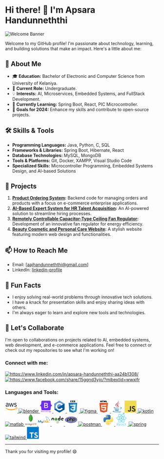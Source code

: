 # Hi there! 👋 I'm Apsara Handunneththi
![Welcome Banner](https://files.oaiusercontent.com/file-AQyBvLA8JFKnDTdWjVxr5V?se=2024-12-22T08%3A59%3A23Z&sp=r&sv=2024-08-04&sr=b&rscc=max-age%3D604800%2C%20immutable%2C%20private&rscd=attachment%3B%20filename%3D45af870b-00ea-4275-bc72-928017a16993.webp&sig=/LNHDRTzoPyqt4kwI1A8rskvz9triRaJOho3bpeWTFQ%3D)



Welcome to my GitHub profile! I'm passionate about technology, learning, and building solutions that make an impact. Here's a little about me:

## 🚀 About Me
- 🎓 **Education:**  Bachelor of Electronic and Computer Science from University of Kelaniya.
- 💼 **Current Role:** Undergraduate.
- 💡 **Interests:** AI, Microservices, Embedded Systems, and FullStack Development.
- 🌱 **Currently Learning:**  Spring Boot, React, PIC Microcontroller.
- 🎯 **Goals for 2024:** Enhance my skills and contribute to open-source projects.

## 🛠️ Skills & Tools
- **Programming Languages:** Java, Python, C, SQL
- **Frameworks & Libraries:** Spring Boot, Hibernate, React
- **Database Technologies:** MySQL, MongoDB
- **Tools & Platforms:** Git, Docker, XAMPP, Visual Studio Code
- **Specialized Skills:** Microcontroller Programming, Embedded Systems Design, and AI-based Solutions

## 📝 Projects
1. **[Product Ordering System](#):** Backend code for managing orders and products with a focus on e-commerce enterprise applications.
2. **[AI-Based Expert System for HR Talent Acquisition](#):** An AI-powered solution to streamline hiring processes.
3. **[Remotely Controllable Capacitor-Type Ceiling Fan Regulator](#):** Development of an innovative fan regulator for energy efficiency.
4. **[Beauty Cosmetic and Personal Care Website](#):** A stylish website featuring modern web design and functionalities.

## 📫 How to Reach Me
- Email: [aajhandunneththi@gmail.com]
- LinkedIn: [linkedin-profile](https://www.linkedin.com/in/apsara-handunneththi-aa24b1308/)

## 🌟 Fun Facts
- I enjoy solving real-world problems through innovative tech solutions.
- I have a knack for presentation skills and enjoy sharing ideas with others.
- I'm always eager to learn and explore new tools and technologies.

## 🤝 Let's Collaborate
I'm open to collaborations on projects related to AI, embedded systems, web development, and e-commerce applications. Feel free to connect or check out my repositories to see what I'm working on!

<h3 align="left">Connect with me:</h3>
<p align="left">
<a href="https://linkedin.com/in/https://www.linkedin.com/in/apsara-handunneththi-aa24b1308/" target="blank"><img align="center" src="https://raw.githubusercontent.com/rahuldkjain/github-profile-readme-generator/master/src/images/icons/Social/linked-in-alt.svg" alt="https://www.linkedin.com/in/apsara-handunneththi-aa24b1308/" height="30" width="40" /></a>
<a href="https://fb.com/https://www.facebook.com/share/15ggnd3yjo/?mibextid=wwxifr" target="blank"><img align="center" src="https://raw.githubusercontent.com/rahuldkjain/github-profile-readme-generator/master/src/images/icons/Social/facebook.svg" alt="https://www.facebook.com/share/15ggnd3yjo/?mibextid=wwxifr" height="30" width="40" /></a>
</p>

<h3 align="left">Languages and Tools:</h3>
<p align="left"> <a href="https://aws.amazon.com" target="_blank" rel="noreferrer"> <img src="https://raw.githubusercontent.com/devicons/devicon/master/icons/amazonwebservices/amazonwebservices-original-wordmark.svg" alt="aws" width="40" height="40"/> </a> <a href="https://www.blender.org/" target="_blank" rel="noreferrer"> <img src="https://download.blender.org/branding/community/blender_community_badge_white.svg" alt="blender" width="40" height="40"/> </a> <a href="https://getbootstrap.com" target="_blank" rel="noreferrer"> <img src="https://raw.githubusercontent.com/devicons/devicon/master/icons/bootstrap/bootstrap-plain-wordmark.svg" alt="bootstrap" width="40" height="40"/> </a> <a href="https://www.cprogramming.com/" target="_blank" rel="noreferrer"> <img src="https://raw.githubusercontent.com/devicons/devicon/master/icons/c/c-original.svg" alt="c" width="40" height="40"/> </a> <a href="https://www.w3schools.com/css/" target="_blank" rel="noreferrer"> <img src="https://raw.githubusercontent.com/devicons/devicon/master/icons/css3/css3-original-wordmark.svg" alt="css3" width="40" height="40"/> </a> <a href="https://www.figma.com/" target="_blank" rel="noreferrer"> <img src="https://www.vectorlogo.zone/logos/figma/figma-icon.svg" alt="figma" width="40" height="40"/> </a> <a href="https://www.w3.org/html/" target="_blank" rel="noreferrer"> <img src="https://raw.githubusercontent.com/devicons/devicon/master/icons/html5/html5-original-wordmark.svg" alt="html5" width="40" height="40"/> </a> <a href="https://www.java.com" target="_blank" rel="noreferrer"> <img src="https://raw.githubusercontent.com/devicons/devicon/master/icons/java/java-original.svg" alt="java" width="40" height="40"/> </a> <a href="https://developer.mozilla.org/en-US/docs/Web/JavaScript" target="_blank" rel="noreferrer"> <img src="https://raw.githubusercontent.com/devicons/devicon/master/icons/javascript/javascript-original.svg" alt="javascript" width="40" height="40"/> </a> <a href="https://kotlinlang.org" target="_blank" rel="noreferrer"> <img src="https://www.vectorlogo.zone/logos/kotlinlang/kotlinlang-icon.svg" alt="kotlin" width="40" height="40"/> </a> <a href="https://www.mathworks.com/" target="_blank" rel="noreferrer"> <img src="https://upload.wikimedia.org/wikipedia/commons/2/21/Matlab_Logo.png" alt="matlab" width="40" height="40"/> </a> <a href="https://www.mongodb.com/" target="_blank" rel="noreferrer"> <img src="https://raw.githubusercontent.com/devicons/devicon/master/icons/mongodb/mongodb-original-wordmark.svg" alt="mongodb" width="40" height="40"/> </a> <a href="https://www.mysql.com/" target="_blank" rel="noreferrer"> <img src="https://raw.githubusercontent.com/devicons/devicon/master/icons/mysql/mysql-original-wordmark.svg" alt="mysql" width="40" height="40"/> </a> <a href="https://nodejs.org" target="_blank" rel="noreferrer"> <img src="https://raw.githubusercontent.com/devicons/devicon/master/icons/nodejs/nodejs-original-wordmark.svg" alt="nodejs" width="40" height="40"/> </a> <a href="https://www.php.net" target="_blank" rel="noreferrer"> <img src="https://raw.githubusercontent.com/devicons/devicon/master/icons/php/php-original.svg" alt="php" width="40" height="40"/> </a> <a href="https://postman.com" target="_blank" rel="noreferrer"> <img src="https://www.vectorlogo.zone/logos/getpostman/getpostman-icon.svg" alt="postman" width="40" height="40"/> </a> <a href="https://www.python.org" target="_blank" rel="noreferrer"> <img src="https://raw.githubusercontent.com/devicons/devicon/master/icons/python/python-original.svg" alt="python" width="40" height="40"/> </a> <a href="https://reactjs.org/" target="_blank" rel="noreferrer"> <img src="https://raw.githubusercontent.com/devicons/devicon/master/icons/react/react-original-wordmark.svg" alt="react" width="40" height="40"/> </a> <a href="https://spring.io/" target="_blank" rel="noreferrer"> <img src="https://www.vectorlogo.zone/logos/springio/springio-icon.svg" alt="spring" width="40" height="40"/> </a> <a href="https://tailwindcss.com/" target="_blank" rel="noreferrer"> <img src="https://www.vectorlogo.zone/logos/tailwindcss/tailwindcss-icon.svg" alt="tailwind" width="40" height="40"/> </a> <a href="https://www.typescriptlang.org/" target="_blank" rel="noreferrer"> <img src="https://raw.githubusercontent.com/devicons/devicon/master/icons/typescript/typescript-original.svg" alt="typescript" width="40" height="40"/> </a> </p>



---

Thank you for visiting my profile! 😄
